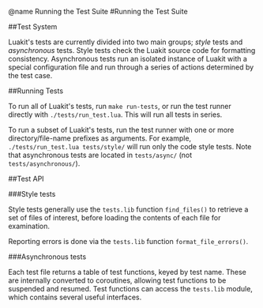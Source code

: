@name Running the Test Suite
#Running the Test Suite

##Test System

Luakit's tests are currently divided into two main groups; *style* tests
and *asynchronous* tests. Style tests check the Luakit source code for
formatting consistency. Asynchronous tests run an isolated instance of
Luakit with a special configuration file and run through a series of
actions determined by the test case.

##Running Tests

To run all of Luakit's tests, run `make run-tests`, or run the test
runner directly with `./tests/run_test.lua`. This will run all tests in
series.

To run a subset of Luakit's tests, run the test runner with one
or more directory/file-name prefixes as arguments. For example,
`./tests/run_test.lua tests/style/` will run only the code style
tests. Note that asynchronous tests are located in `tests/async/` (not
`tests/asynchronous/`).

##Test API

###Style tests

Style tests generally use the `tests.lib` function `find_files()` to
retrieve a set of files of interest, before loading the contents of each
file for examination.

Reporting errors is done via the `tests.lib` function
`format_file_errors()`.

###Asynchronous tests

Each test file returns a table of test functions, keyed by test name.
These are internally converted to coroutines, allowing test functions
to be suspended and resumed. Test functions can access the `tests.lib`
module, which contains several useful interfaces.
